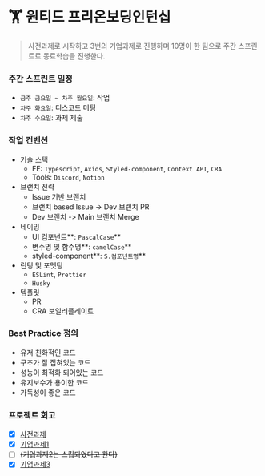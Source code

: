 # 🏋 원티드 프리온보딩인턴십

> 사전과제로 시작하고 3번의 기업과제로 진행하며 10명이 한 팀으로 주간 스프린트로 동료학습을 진행한다.



### 주간 스프린트 일정

* `금주 금요일 ~ 차주 월요일`: 작업
* `차주 화요일`: 디스코드 미팅
* `차주 수요일`: 과제 제출



### 작업 컨벤션

* 기술 스택
  * FE: `Typescript`, `Axios`, `Styled-component`, `Context API`, `CRA`
  * Tools: `Discord`, `Notion`
* 브랜치 전략
  * Issue 기반 브랜치
  * 브랜치 based Issue -> Dev 브랜치 PR
  * Dev 브랜치 -> Main 브랜치 Merge
* 네이밍
  * UI 컴포넌트**: `PascalCase`**
  * 변수명 및 함수명**: `camelCase`**
  * styled-component**: `S.컴포넌트명`**
* 린팅 및 포멧팅
  * `ESLint`, `Prettier`
  * `Husky`
* 템플릿
  * PR
  * CRA 보일러플레이트



### Best Practice 정의

* 유저 친화적인 코드
* 구조가 잘 잡혀있는 코드
* 성능이 최적화 되어있는 코드
* 유지보수가 용이한 코드
* 가독성이 좋은 코드



### 프로젝트 회고

* [x] [사전과제](section-task.md)
* [x] [기업과제1](task1.md)
* [ ] ~~(기업과제2는 스킵되었다고 한다)~~
* [x] [기업과제3](task3.md)
